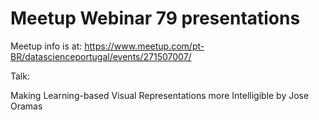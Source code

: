 # Meetup Webinar 79 presentations

Meetup info is at: https://www.meetup.com/pt-BR/datascienceportugal/events/271507007/

Talk:

Making Learning-based Visual Representations more Intelligible by Jose Oramas


